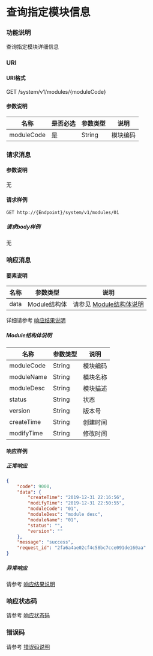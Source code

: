 # 查询指定模块信息

### 功能说明
查询指定模块详细信息

### URI
#### URI格式  
GET /system/v1/modules/{moduleCode}

#### 参数说明  
| 名称 | 是否必选 | 参数类型 | 说明 |
| --- | --- | --- | --- |
| moduleCode | 是 | String | 模块编码 |

### 请求消息
#### 参数说明  
无

#### 请求样例  
```
GET http://{Endpoint}/system/v1/modules/01
```
##### 请求body样例
无

### 响应消息
#### 要素说明
| 名称 | 参数类型 | 说明 |
| --- | --- | --- |
| data | Module结构体 | 请参见 [Module结构体说明](#module结构体说明) |

详细请参考 [响应结果说明](../../../common/response/result.md#要素说明)  

##### Module结构体说明
| 名称 | 参数类型 | 说明 |
| --- | --- | --- |
| moduleCode | String | 模块编码 |
| moduleName | String | 模块名称 |
| moduleDesc | String | 模块描述 |
| status | String | 状态 |
| version | String | 版本号 |
| createTime | String | 创建时间 |
| modifyTime | String | 修改时间 |

#### 响应样例
##### 正常响应
```json
{
	"code": 9000,
	"data": {
		"createTime": "2019-12-31 22:16:56",
		"modifyTime": "2019-12-31 22:50:55",
		"moduleCode": "01",
		"moduleDesc": "module desc",
		"moduleName": "01",
		"status": "",
		"version": ""
	},
	"message": "success",
	"request_id": "2fa6a4ae02cf4c58bc7cce091de160aa"
}
```
##### 异常响应
请参考 [响应结果说明](../../../common/response/result.md#异常响应样例)

### 响应状态码
请参考 [响应状态码](../../../common/response/status.md)

### 错误码
请参考 [错误码说明](../../../common/errorCode/README.md)